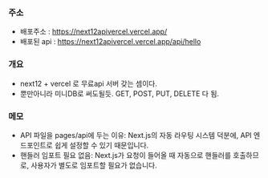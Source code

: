 ### 주소

- 배포주소 : https://next12apivercel.vercel.app/
- 배포된 api : https://next12apivercel.vercel.app/api/hello

### 개요

- next12 + vercel 로 무료api 서버 갖는 셈이다.
- 뿐만아니라 미니DB로 써도될듯. GET, POST, PUT, DELETE 다 됨.

### 메모

- API 파일을 pages/api에 두는 이유: Next.js의 자동 라우팅 시스템 덕분에, API 엔드포인트로 쉽게 설정할 수 있기 때문입니다.
- 핸들러 임포트 필요 없음: Next.js가 요청이 들어올 때 자동으로 핸들러를 호출하므로, 사용자가 별도로 임포트할 필요가 없습니다.
